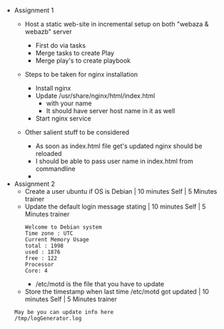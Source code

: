 * Assignment 1
  * Host a static web-site in incremental setup on  both "webaza & webazb" server
    * First do via tasks
    * Merge tasks to create Play
    * Merge play's to create playbook

  * Steps to be taken for nginx installation
    * Install nginx
    * Update /usr/share/nginx/html/index.html
      * with your name
      * It should have server host name in it as well
    * Start nginx service

  * Other salient stuff to be considered
    * As soon as index.html file get's updated nginx should be reloaded
    * I should be able to pass user name in index.html from commandline
    *
* Assignment 2
  * Create a user ubuntu if OS is Debian  | 10 minutes Self | 5 Minutes trainer
  * Update the default login message stating | 10 minutes Self | 5 Minutes trainer
    ```
    Welcome to Debian system
    Time zone : UTC
    Current Memory Usage
    total : 1998
    used : 1876
    free : 122
    Processor
    Core: 4
    ```
    * /etc/motd is the file that you have to update
  * Store the timestamp when last time /etc/motd got updated | 10 minutes Self | 5 Minutes trainer
  ```
  May be you can update info here
  /tmp/logGenerator.log
  ```
